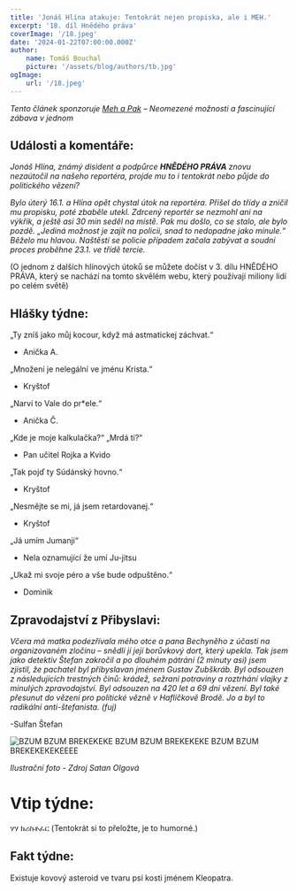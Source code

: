 ```yaml
---
title: 'Jonáš Hlína atakuje: Tentokrát nejen propiska, ale i MEH.'
excerpt: '18. díl Hnědého práva'
coverImage: '/18.jpeg'
date: '2024-01-22T07:00:00.000Z'
author:
    name: Tomáš Bouchal
    picture: '/assets/blog/authors/tb.jpg'
ogImage:
    url: '/18.jpeg'
---
```


*Tento článek sponzoruje [Meh a Pak](https://www.mehtech.vercel.app)  – Neomezené možnosti a fascinující zábava v jednom*

## **Události a komentáře:**

*Jonáš Hlína, známý disident a podpůrce **HNĚDÉHO PRÁVA** znovu nezaútočil na
našeho reportéra, projde mu to i tentokrát nebo půjde do politického
vězení?*

*Bylo úterý 16.1. a Hlína opět chystal útok na reportéra. Přišel do třídy a
zničil mu propisku, poté zbaběle utekl. Zdrcený reportér se nezmohl ani na
výkřik, a ještě asi 30 min seděl na místě. Pak mu došlo, co se stalo, ale bylo
pozdě. „Jediná možnost je zajít na policii, snad to nedopadne jako minule.“
Běželo mu hlavou. Naštěstí se policie případem začala zabývat a soudní
proces proběhne 23.1. ve třídě tercie.*

(O jednom z dalších hlínových útoků se můžete dočíst v 3. dílu HNĚDÉHO PRÁVA, který
se nachází na tomto skvělém webu, který používají miliony lidí po celém světě)

## **Hlášky týdne:**

„Ty zníš jako můj kocour, když má astmatickej záchvat.“

- Anička A.

„Množení je nelegální ve jménu Krista.“

- Kryštof

„Narvi to Vale do pr*ele.“

- Anička Č.

„Kde je moje kalkulačka?“ „Mrdá ti?“

- Pan učitel Rojka a Kvido

„Tak pojď ty Súdánský hovno.“

- Kryštof

„Nesmějte se mi, já jsem retardovanej.“

- Kryštof

„Já umím Jumanji“

- Nela oznamující že umí Ju-jitsu

„Ukaž mi svoje péro a vše bude odpuštěno.“

- Dominik

## **Zpravodajství z Přibyslavi:**

*Včera má matka podezřívala mého otce a pana Bechyněho z účasti na
organizovaném zločinu – snědli jí její borůvkový dort, který upekla. Tak jsem
jako detektiv Štefan zakročil a po dlouhém pátrání (2 minuty asi) jsem zjistil,
že pachatel byl přibyslavan jménem Gustav Zubškráb. Byl odsouzen
z následujících trestných činů: krádež, sežraní potraviny a roztrhání vlajky z
minulých zpravodajství. Byl odsouzen na 420 let a 69 dní vězení. Byl také
přesunut do vězení pro politické vězně v Haflíčkově Brodě. Jo a byl to
radikální anti-štefanista. (fuj)*

-Sulfan Štefan

![BZUM BZUM BREKEKEKE BZUM BZUM BREKEKEKE BZUM BZUM BREKEKEKEKEEEE](../ilufot18.png)

*Ilustrační foto - Zdroj Satan Olgová*

# Vtip týdne:

ሃሃ ክሪስቶፈር (Tentokrát si to přeložte, je to humorné.)

## **Fakt týdne:**

Existuje kovový asteroid ve tvaru psí kosti jménem Kleopatra.
